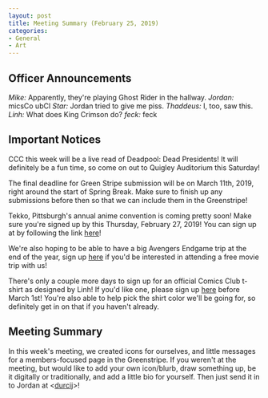 ```yaml
---
layout: post
title: Meeting Summary (February 25, 2019)
categories:
- General
- Art
---
```


## Officer Announcements

*Mike:*  Apparently, they're playing Ghost Rider in the hallway.
*Jordan:*  micsCo ubCl
*Star:*  Jordan tried to give me piss.
*Thaddeus:*  I, too, saw this.
*Linh:*  What does King Crimson do?
*feck:*  feck

## Important Notices

CCC this week will be a live read of Deadpool:  Dead Presidents!  It will definitely be a fun time, so come on out to Quigley Auditorium this Saturday!

The final deadline for Green Stripe submission will be on March 11th, 2019, right around the start of Spring Break.  Make sure to finish up any submissions before then so that we can include them in the Greenstripe!

Tekko, Pittsburgh's annual anime convention is coming pretty soon!  Make sure you're signed up by this Thursday, February 27, 2019!  You can sign up at by following the link [here](https://docs.google.com/forms/d/e/1FAIpQLSfqyNw8RlghYUE4rZ8syBBTlzDsaLfYuWEN8l0j1T7_PdX4NA/viewform?usp=sf_link)!

We're also hoping to be able to have a big Avengers Endgame trip at the end of the year, sign up [here](https://docs.google.com/forms/d/e/1FAIpQLSdEsLGnhSADnhPLHrjv-IUlKvRHaYfc3yo1J4vXLZNeVBxwPg/viewform?usp=sf_link) if you'd be interested in attending a free movie trip with us!

There's only a couple more days to sign up for an official Comics Club t-shirt as designed by Linh!  If you'd like one, please sign up [here](https://docs.google.com/forms/d/e/1FAIpQLScsyjQMHGcE-tF-zzCtWA_D7HcMHNv7uTaMTqY3Uwh6uQki8g/viewform?usp=sf_link) before March 1st!  You're also able to help pick the shirt color we'll be going for, so definitely get in on that if you haven't already.

## Meeting Summary

In this week's meeting, we created icons for ourselves, and little messages for a members-focused page in the Greenstripe.  If you weren't at the meeting, but would like to add your own icon/blurb, draw something up, be it digitally or traditionally, and add a little bio for yourself.  Then just send it in to Jordan at <[durcij](mailto:durcij@allegheny.edu)>!
